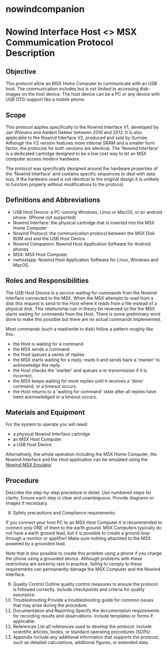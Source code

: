 # nowindcompanion

# Nowind Interface Host <> MSX Commumication Protocol Description

## Objective

This protocol allow an MSX Home Computer to communicate with an USB host.
The communication includes but is not limited to accessing disk-images on the host device.
The host device can be a PC or any device with USB OTG-support like a mobile phone.

## Scope

This protocol applies specifically to the Nowind Interface V1, developed by Jan Wilmans and Aaldert Dekker between 2010 and 2012. It is also applicable to the Nowind Interface V2, produced and sold by Sunrise. Although the V2 version features more internal SRAM and a smaller form factor, the protocols for both versions are identical.
The 'Nowind Interface' is a dedicated cartridge designed to be a low cost way to let an MSX computer access modern hardware.

The protocol was specifically designed around the hardware properties of the 'Nowind Interface' and contains specific sequences to deal with data loss.
If the hardware used is not identical to the original design it is unlikely to function properly without modifications to the protocol.

## Definitions and Abbreviations

- USB Host Device: a PC running Windows, Linux or MacOS, or an android phone. (IPhone not supported)
- Nowind Interface: the physical cartridge that is inserted into the MSX Home Computer
- Nowind Protocol: the communication protocol between the MSX Disk ROM and and the USB Host Device
- Nowind Companion: Nowind Host Application Software for Android phones
- MSX: MSX Host Computer
- nwhostapp: Nowind Host Application Software for Linux, Windows and MacOS.

## Roles and Responsibilities

The USB Host Device is a service waiting for commands from the Nowind Interface connected to the MSX. When the MSX attempts to read from a disk this request is send to the Host where it reads from a file instead of a physical disk.
This relationship can in theory be reversed so the the MSX starts waiting for commands from the Host. There is some preliminary work done to make this possible but there are no actual commands implemented.

Most commands (such a read/write to disk) follow a pattern roughly like this:

- the Host is waiting for a command
- the MSX sends a command
- the Host queues a series of replies
- the MSX starts waiting for a reply, reads it and sends back a 'marker' to acknowledge the reply.
- the Host checks the 'marker' and queues a re-transmission if it is incorrect.
- the MSX keeps waiting for more replies until it receives a 'done' command, or a timeout occurs.
- the Host returns to a 'waiting for command' state after all replies have been acknowledged or a timeout occurs.

## Materials and Equipment

For the system to operate you will need:

- a physical Nowind Interface cartridge
- an MSX Host Computer
- a USB Host Device

Alternatively, the whole operation including the MSX Home Computer, the Nowind Interface and the Host application can be emulated using the [Nowind MSX Emulator](https://github.com/janwilmans/nowindlibraries/tree/master/emuv1)

## Procedure



Describe the step-by-step procedure in detail.
Use numbered steps for clarity.
Ensure each step is clear and unambiguous.
Provide diagrams or images if necessary.

8. Safety precautions and Compliance requirements.

If you connect your host PC to an MSX Host Computer it is recommended to connect only ONE of them to the earth ground.
MSX Computers typically do not have a earth ground lead, but it is possible to create a ground loop through a monitor or applifier!
Make sure nothing attachted to the MSX powered by a grounded lead.

Note that is also possible to create this problem using a phone if you charge the phone using a grounded device.
Although problems with these restrictions are extremly rare in practice, failing to comply to these requirements can permanently damage the MSX Computer and the Nowind Interface.

9. Quality Control
Outline quality control measures to ensure the protocol is followed correctly.
Include checkpoints and criteria for quality assurance.
10. Troubleshooting
Provide a troubleshooting guide for common issues that may arise during the procedure.
11. Documentation and Reporting
Specify the documentation requirements for recording results and observations.
Include templates or forms if applicable.
12. References
List all references used to develop the protocol.
Include scientific articles, books, or standard operating procedures (SOPs).
13. Appendix
Include any additional information that supports the protocol, such as detailed calculations, additional figures, or extended data.